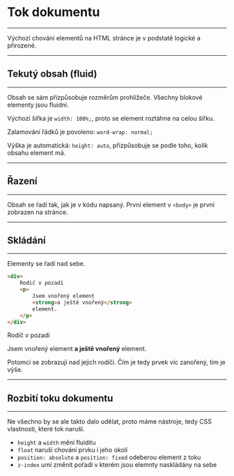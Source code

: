 # Tok dokumentu

----

Výchozí chování elementů na HTML stránce je v podstatě logické a přirozené. 

---

## Tekutý obsah (fluid)

----

Obsah se sám přizpůsobuje rozměrům prohlížeče. Všechny blokové elementy jsou fluidní.

Výchozí šířka je `width: 100%;`, proto se element roztáhne na celou šířku.

Zalamování řádků je povoleno: `word-wrap: normal;`

Výška je automatická: `height: auto`, přizpůsobuje se podle toho, kolik obsahu element má.


---

## Řazení

----

Obsah se řadí tak, jak je v kódu napsaný. První element v `<body>` je první zobrazen na stránce.

---

## Skládání

----

Elementy se řadí nad sebe.

```html
<div>
    Rodič v pozadí
    <p>
		Jsem vnořený element 
		<strong>a ještě vnořený</strong>
		element.
	</p>
</div>
```

<div class="c-example example-stacking">
<div>
    Rodič v pozadí
    <p>
		Jsem vnořený element 
		<strong>a ještě vnořený</strong>
		element.
	</p>
</div>
</div>

Potomci se zobrazují nad jejich rodiči. Čím je tedy prvek víc zanořený, tím je výše.

---

## Rozbití toku dokumentu

----

Ne všechno by se ale takto dalo udělat, proto máme nástroje, tedy CSS vlastnosti, které tok naruší.

* `height` a `width` mění fluiditu
* `float` naruší chování prvku i jeho okolí
* `position: absolute` a `position: fixed` odeberou element z toku
* `z-index` umí změnit pořadí v kterém jsou elemnty naskládány na sebe